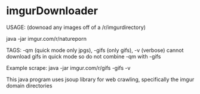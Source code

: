 # imgurDownloader

USAGE: (downoad any images off of a /r/imgurdirectory)

java -jar imgur.com/r/natureporn 

TAGS: -qm (quick mode only jpgs), -gifs (only gifs), -v (verbose)
cannot download gifs in quick mode so do not combine -qm with -gifs

Example scrape:
java -jar imgur.com/r/gifs -gifs -v


This java program uses jsoup library for web crawling, specifically the imgur domain directories
